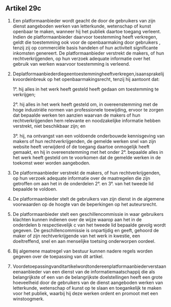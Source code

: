 ## Artikel 29c

1. Een platformaanbieder wordt geacht de door de gebruikers van zijn dienst aangeboden werken van letterkunde, wetenschap of kunst openbaar te maken, wanneer hij het publiek daartoe toegang verleent. Indien de platformaanbieder daarvoor toestemming heeft verkregen, geldt die toestemming ook voor de openbaarmaking door gebruikers , tenzij zij op commerciële basis handelen of hun activiteit significante inkomsten genereert. De platformaanbieder verstrekt de makers, of hun rechtverkrijgenden, op hun verzoek adequate informatie over het gebruik van werken waarvoor toestemming is verleend.

2. Deplatformaanbiederdiegeentoestemmingheeftverkregen,isaansprakelijkvoordeinbreuk op het openbaarmakingsrecht, tenzij hij aantoont dat:

    1°. hij alles in het werk heeft gesteld heeft gedaan om toestemming te verkrijgen;
    
    2°. hij alles in het werk heeft gesteld om, in overeenstemming met de hoge industriële
normen van professionele toewijding, ervoor te zorgen dat bepaalde werken ten aanzien waarvan de makers of hun rechtverkrijgenden hem relevante en noodzakelijke informatie hebben verstrekt, niet beschikbaar zijn; en
    
    3°. hij, na ontvangst van een voldoende onderbouwde kennisgeving van makers of hun rechtverkrijgenden, de gemelde werken snel van zijn website heeft verwijderd of de toegang daartoe onmogelijk heeft gemaakt, en hij in overeenstemming met het onder 2°. bepaalde alles in het werk heeft gesteld om te voorkomen dat de gemelde werken in de toekomst weer worden aangeboden.

3. De platformaanbieder verstrekt de makers, of hun rechtverkrijgenden, op hun verzoek adequate informatie over de maatregelen die zijn getroffen om aan het in de onderdelen 2°. en 3°. van het tweede lid bepaalde te voldoen.

4. De platformaanbieder stelt de gebruikers van zijn dienst in de algemene voorwaarden op de hoogte van de beperkingen op het auteursrecht.

5. De platformaanbieder stelt een geschillencommissie in waar gebruikers klachten kunnen indienen over de wijze waarop aan het in de onderdelen b respectievelijk c van het tweede lid bepaalde gevolg wordt gegeven. De geschillencommissie is onpartijdig en geeft, gehoord de maker of zijn rechtverkrijgende van het werk in kwestie, een doeltreffend, snel en aan menselijke toetsing onderworpen oordeel.

6. Bij algemene maatregel van bestuur kunnen nadere regels worden gegeven over de toepassing van dit artikel.

7. Voordetoepassingvanditartikelwordtondereenplatformaanbiederverstaaneenaanbieder van een dienst van de informatiemaatschappij die als belangrijkste of een van de belangrijkste doelstellingen heeft een grote hoeveelheid door de gebruikers van de dienst aangeboden werken van letterkunde, wetenschap of kunst op te slaan en toegankelijk te maken voor het publiek, waarbij hij deze werken ordent en promoot met een winstoogmerk.
